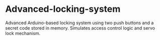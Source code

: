 # Advanced-locking-system
Advanced Arduino-based locking system using two push buttons and a secret code stored in memory. Simulates access control logic and servo lock mechanism.
